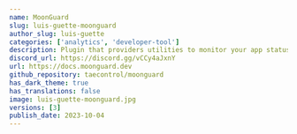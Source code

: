 ```yaml
---
name: MoonGuard
slug: luis-guette-moonguard
author_slug: luis-guette
categories: ['analytics', 'developer-tool']
description: Plugin that providers utilities to monitor your app status and performance once it is released to production.
discord_url: https://discord.gg/vCCy4aJxnY
url: https://docs.moonguard.dev
github_repository: taecontrol/moonguard
has_dark_theme: true
has_translations: false
image: luis-guette-moonguard.jpg
versions: [3]
publish_date: 2023-10-04
---
```

